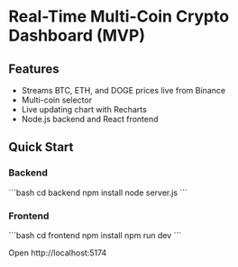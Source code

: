 # Real-Time Multi-Coin Crypto Dashboard (MVP)

## Features
- Streams BTC, ETH, and DOGE prices live from Binance
- Multi-coin selector
- Live updating chart with Recharts
- Node.js backend and React frontend

## Quick Start

### Backend
\`\`\`bash
cd backend
npm install
node server.js
\`\`\`

### Frontend
\`\`\`bash
cd frontend
npm install
npm run dev
\`\`\`

Open http://localhost:5174
